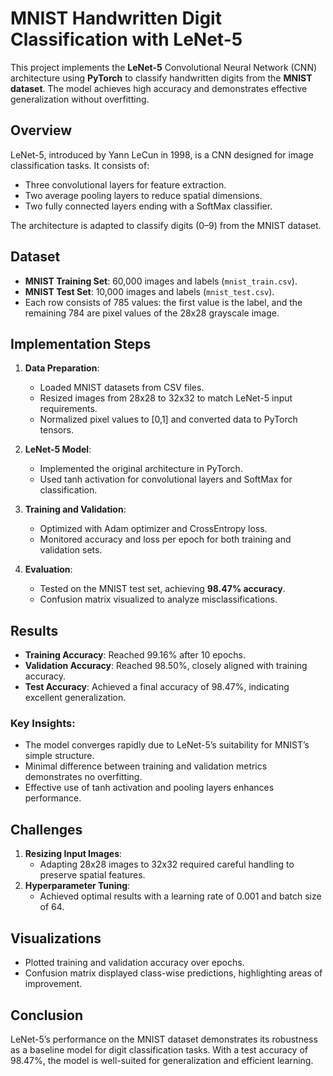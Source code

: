 # MNIST Handwritten Digit Classification with LeNet-5

This project implements the **LeNet-5** Convolutional Neural Network (CNN) architecture using **PyTorch** to classify handwritten digits from the **MNIST dataset**. The model achieves high accuracy and demonstrates effective generalization without overfitting.

## Overview
LeNet-5, introduced by Yann LeCun in 1998, is a CNN designed for image classification tasks. It consists of:
- Three convolutional layers for feature extraction.
- Two average pooling layers to reduce spatial dimensions.
- Two fully connected layers ending with a SoftMax classifier.

The architecture is adapted to classify digits (0–9) from the MNIST dataset.

## Dataset
- **MNIST Training Set**: 60,000 images and labels (`mnist_train.csv`).
- **MNIST Test Set**: 10,000 images and labels (`mnist_test.csv`).
- Each row consists of 785 values: the first value is the label, and the remaining 784 are pixel values of the 28x28 grayscale image.

## Implementation Steps
1. **Data Preparation**:
   - Loaded MNIST datasets from CSV files.
   - Resized images from 28x28 to 32x32 to match LeNet-5 input requirements.
   - Normalized pixel values to [0,1] and converted data to PyTorch tensors.

2. **LeNet-5 Model**:
   - Implemented the original architecture in PyTorch.
   - Used tanh activation for convolutional layers and SoftMax for classification.

3. **Training and Validation**:
   - Optimized with Adam optimizer and CrossEntropy loss.
   - Monitored accuracy and loss per epoch for both training and validation sets.

4. **Evaluation**:
   - Tested on the MNIST test set, achieving **98.47% accuracy**.
   - Confusion matrix visualized to analyze misclassifications.

## Results
- **Training Accuracy**: Reached 99.16% after 10 epochs.
- **Validation Accuracy**: Reached 98.50%, closely aligned with training accuracy.
- **Test Accuracy**: Achieved a final accuracy of 98.47%, indicating excellent generalization.

### Key Insights:
- The model converges rapidly due to LeNet-5’s suitability for MNIST’s simple structure.
- Minimal difference between training and validation metrics demonstrates no overfitting.
- Effective use of tanh activation and pooling layers enhances performance.

## Challenges
1. **Resizing Input Images**:
   - Adapting 28x28 images to 32x32 required careful handling to preserve spatial features.
2. **Hyperparameter Tuning**:
   - Achieved optimal results with a learning rate of 0.001 and batch size of 64.

## Visualizations
- Plotted training and validation accuracy over epochs.
- Confusion matrix displayed class-wise predictions, highlighting areas of improvement.

## Conclusion
LeNet-5’s performance on the MNIST dataset demonstrates its robustness as a baseline model for digit classification tasks. With a test accuracy of 98.47%, the model is well-suited for generalization and efficient learning.
